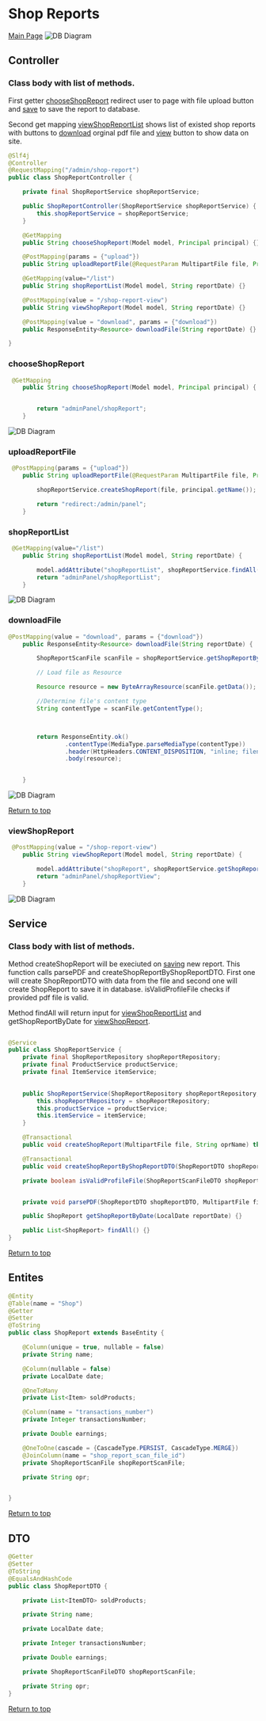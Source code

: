 # Shop Reports

[Main Page](../../README.md)
![DB Diagram](https://cdn.pixabay.com/photo/2017/06/16/07/26/under-construction-2408059_1280.png)
## Controller

### Class body with list of methods.
First getter [chooseShopReport](#chooseShopReport) redirect user to page with file upload button and [save](#uploadReportFile) to save the report to database.

Second get mapping [viewShopReportList](#shopReportList
) shows list of existed shop reports with buttons to [download](#downloadFile) orginal pdf file and [view](#viewShopReport) button to show data on site.

```java
@Slf4j
@Controller
@RequestMapping("/admin/shop-report")
public class ShopReportController {

    private final ShopReportService shopReportService;

    public ShopReportController(ShopReportService shopReportService) {
        this.shopReportService = shopReportService;
    }

    @GetMapping
    public String chooseShopReport(Model model, Principal principal) {}

    @PostMapping(params = {"upload"})
    public String uploadReportFile(@RequestParam MultipartFile file, Principal principal) throws IOException {}

    @GetMapping(value="/list")
    public String shopReportList(Model model, String reportDate) {}

    @PostMapping(value = "/shop-report-view")
    public String viewShopReport(Model model, String reportDate) {}

    @PostMapping(value = "download", params = {"download"})
    public ResponseEntity<Resource> downloadFile(String reportDate) {}

}

```

### chooseShopReport

```java
 @GetMapping
    public String chooseShopReport(Model model, Principal principal) {


        return "adminPanel/shopReport";
    }

```

![DB Diagram](shop%20report.png)


### uploadReportFile

```java
 @PostMapping(params = {"upload"})
    public String uploadReportFile(@RequestParam MultipartFile file, Principal principal) throws IOException {

        shopReportService.createShopReport(file, principal.getName());

        return "redirect:/admin/panel";
    }
```

### shopReportList

```java
 @GetMapping(value="/list")
    public String shopReportList(Model model, String reportDate) {

        model.addAttribute("shopReportList", shopReportService.findAll());
        return "adminPanel/shopReportList";
    }
```
![DB Diagram](shop%20report%20list%20view.png)


### downloadFile
```java
@PostMapping(value = "download", params = {"download"})
    public ResponseEntity<Resource> downloadFile(String reportDate) {

        ShopReportScanFile scanFile = shopReportService.getShopReportByDate(LocalDate.parse(reportDate)).getShopReportScanFile();

        // Load file as Resource

        Resource resource = new ByteArrayResource(scanFile.getData());

        //Determine file's content type
        String contentType = scanFile.getContentType();



        return ResponseEntity.ok()
                .contentType(MediaType.parseMediaType(contentType))
                .header(HttpHeaders.CONTENT_DISPOSITION, "inline; filename=\"" + scanFile.getFileName() + "\"")
                .body(resource);


    }
```
![DB Diagram](shop%20report%20download.png)


[Return to top](#Shop-reports)



### viewShopReport

```java
 @PostMapping(value = "/shop-report-view")
    public String viewShopReport(Model model, String reportDate) {

        model.addAttribute("shopReport", shopReportService.getShopReportByDate(LocalDate.parse(reportDate)));
        return "adminPanel/shopReportView";
    }
```

![DB Diagram](shop%20report%20view.png)



## Service
### Class body with list of methods.
Method createShopReport will be execiuted on [saving](#uploadReportFile) new report. This function calls parsePDF and  createShopReportByShopReportDTO. First one will create ShopReportDTO with data from the file and second one will create ShopReport to save it in database. isValidProfileFile checks if provided pdf file is valid.

Method findAll will return input for [viewShopReportList](#shopReportList
) and getShopReportByDate for [viewShopReport](#viewShopReport).

```java

@Service
public class ShopReportService {
    private final ShopReportRepository shopReportRepository;
    private final ProductService productService;
    private final ItemService itemService;
    

    public ShopReportService(ShopReportRepository shopReportRepository, ProductService productService, ItemService itemService, ReportsService reportsService) {
        this.shopReportRepository = shopReportRepository;
        this.productService = productService;
        this.itemService = itemService;
    }

    @Transactional
    public void createShopReport(MultipartFile file, String oprName) throws IOException {}

    @Transactional
    public void createShopReportByShopReportDTO(ShopReportDTO shopReportDTO) {}

    private boolean isValidProfileFile(ShopReportScanFileDTO shopReportScanFile) {}


    private void parsePDF(ShopReportDTO shopReportDTO, MultipartFile file) throws IOException {}

    public ShopReport getShopReportByDate(LocalDate reportDate) {}

    public List<ShopReport> findAll() {}
}
```
[Return to top](#Shop-reports)
## Entites
```java
@Entity
@Table(name = "Shop")
@Getter
@Setter
@ToString
public class ShopReport extends BaseEntity {

    @Column(unique = true, nullable = false)
    private String name;

    @Column(nullable = false)
    private LocalDate date;

    @OneToMany
    private List<Item> soldProducts;

    @Column(name = "transactions_number")
    private Integer transactionsNumber;

    private Double earnings;

    @OneToOne(cascade = {CascadeType.PERSIST, CascadeType.MERGE})
    @JoinColumn(name = "shop_report_scan_file_id")
    private ShopReportScanFile shopReportScanFile;

    private String opr;


}

```
[Return to top](#Shop-reports)

## DTO
```java
@Getter
@Setter
@ToString
@EqualsAndHashCode
public class ShopReportDTO {

    private List<ItemDTO> soldProducts;

    private String name;

    private LocalDate date;

    private Integer transactionsNumber;

    private Double earnings;

    private ShopReportScanFileDTO shopReportScanFile;

    private String opr;
}


```
[Return to top](#Shop-reports)



